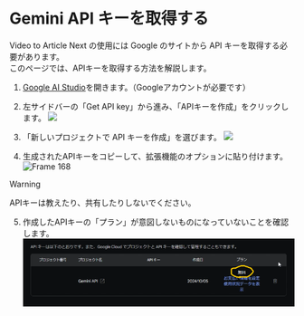 # Gemini API キーを取得する
Video to Article Next の使用には Google のサイトから API キーを取得する必要があります。  
このページでは、APIキーを取得する方法を解説します。

1. [Google AI Studio](https://aistudio.google.com/)を開きます。（Googleアカウントが必要です）
2. 左サイドバーの「Get API key」から進み、「APIキーを作成」をクリックします。
   ![](https://github.com/user-attachments/assets/746ac2d9-ced3-4f77-aca4-63867c8075e0)
  
3. 「新しいプロジェクトで API キーを作成」を選びます。
   ![](https://github.com/user-attachments/assets/a7e845b6-300c-474d-a335-f63bdc35bfb7)
5. 生成されたAPIキーをコピーして、拡張機能のオプションに貼り付けます。
   ![Frame 168](https://github.com/user-attachments/assets/842746ca-97e6-4a16-8a1c-17e97ff4134d)
 > [!WARNING]
 > APIキーは教えたり、共有したりしないでください。
5. 作成したAPIキーの「プラン」が意図しないものになっていないことを確認します。
   ![](/readme-assets/api-plan.png)